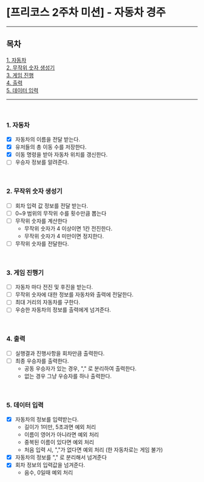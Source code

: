 # [프리코스 2주차 미션] - 자동차 경주

----------------------------------

## 목차

[1. 자동차](#1-자동차)
<br>
[2. 무작위 숫자 생성기](#2-무작위-숫자-생성기)
<br>
[3. 게임 진행](#3-게임-진행기)
<br>
[4. 출력](#4-출력)
<br>
[5. 데이터 입력](#5-데이터-입력)

----------------------------------
<br>

### 1. 자동차

- [X] 자동차의 이름을 전달 받는다.
- [X] 유저들의 총 이동 수를 저장한다.
- [X] 이동 명령을 받아 자동차 위치를 갱신한다.
- [ ] 우승자 정보를 알려준다.

<br>

### 2. 무작위 숫자 생성기

- [ ] 회차 입력 값 정보를 전달 받는다.
- [ ] 0~9 범위의 무작위 수를 횟수만큼 뽑는다
- [ ] 무작위 숫자를 계산한다
    - 무작위 숫자가 4 이상이면 1칸 전진한다.
    - 무작위 숫자가 4 미만이면 정지한다.
- [ ] 무작위 숫자를 전달한다.

<br>


### 3. 게임 진행기

- [ ] 자동차 마다 전진 및 후진을 받는다.
- [ ] 무작위 숫자에 대한 정보를 자동차와 출력에 전달한다.
- [ ] 최대 거리의 자동차를 구한다.
- [ ] 우승한 자동차의 정보를 출력에게 넘겨준다.

<br>

### 4. 출력

- [ ] 실행결과 진행사항을 회차만큼 출력한다.
- [ ] 최종 우승자를 출력한다.
    - 공동 우승자가 있는 경우, "," 로 분리하여 출력한다.
    - 없는 경우 그냥 우승자를 하나 출력한다.

<br>

### 5. 데이터 입력

- [X] 자동차의 정보를 입력받는다.
    - 길이가 1미만, 5초과면 예외 처리
    - 이름이 영어가 아니라면 예외 처리
    - 중복된 이름이 있다면 예외 처리
    - 처음 입력 시, ","가 없다면 예외 처리 (한 자동차로는 게임 불가)
- [X] 자동차의 정보를 "," 로 분리해서 넘겨준다
- [X] 회차 정보의 입력값을 넘겨준다.
    - 음수, 0일때 예외 처리